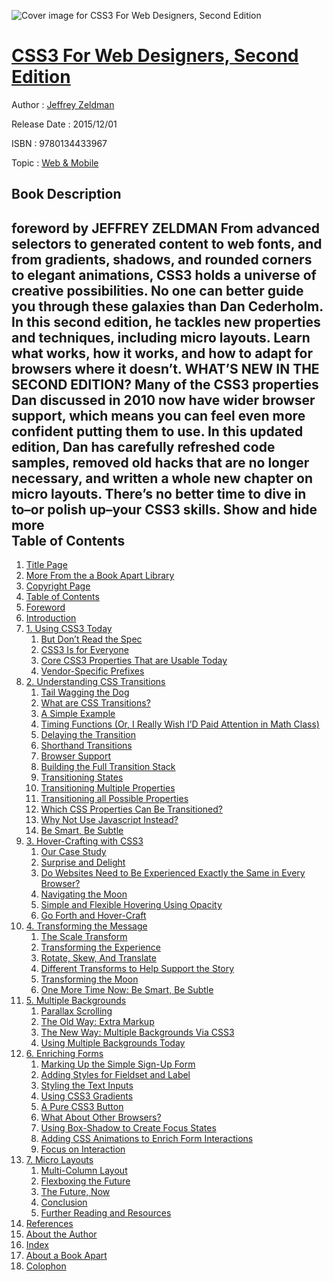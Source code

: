![Cover image for CSS3 For Web Designers, Second Edition](https://imgdetail.ebookreading.net/cover/cover/web_mobile/EB9780134433967.jpg)

[CSS3 For Web Designers, Second Edition](https://ebookreading.net/view/book/CSS3+For+Web+Designers%2C+Second+Edition-EB9780134433967_1.html "CSS3 For Web Designers, Second Edition")
====================================================================================================================

Author : [Jeffrey Zeldman](https://ebookreading.net/search/author/Jeffrey+Zeldman)

Release Date : 2015/12/01

ISBN : 9780134433967

Topic : [Web & Mobile](https://ebookreading.net/search/category/web-mobile)

Book Description
-----------------

 foreword by JEFFREY ZELDMAN
 From advanced selectors to generated content to web fonts, and from gradients, shadows, and rounded corners to elegant animations, CSS3 holds a universe of creative possibilities. No one can better guide you through these galaxies than Dan Cederholm. In this second edition, he tackles new properties and techniques, including micro layouts. Learn what works, how it works, and how to adapt for browsers where it doesn’t.
WHAT’S NEW IN THE SECOND EDITION?
Many of the CSS3 properties Dan discussed in 2010 now have wider browser support, which means you can feel even more confident putting them to use. In this updated edition, Dan has carefully refreshed code samples, removed old hacks that are no longer necessary, and written a whole new chapter on micro layouts. There’s no better time to dive in to–or polish up–your CSS3 skills.
        Show and hide more                
Table of Contents
-----------------

1. [Title Page](https://ebookreading.net/view/book/CSS3+For+Web+Designers%2C+Second+Edition-EB9780134433967_2.html#title)
1. [More From the a Book Apart Library](https://ebookreading.net/view/book/CSS3+For+Web+Designers%2C+Second+Edition-EB9780134433967_3.html#pref01)
1. [Copyright Page](https://ebookreading.net/view/book/CSS3+For+Web+Designers%2C+Second+Edition-EB9780134433967_4.html#copy)
1. [Table of Contents](https://ebookreading.net/view/book/CSS3+For+Web+Designers%2C+Second+Edition-EB9780134433967_5.html#toc)
1. [Foreword](https://ebookreading.net/view/book/CSS3+For+Web+Designers%2C+Second+Edition-EB9780134433967_6.html#pref02)
1. [Introduction](https://ebookreading.net/view/book/CSS3+For+Web+Designers%2C+Second+Edition-EB9780134433967_7.html#ch00)
1. [1. Using CSS3 Today](https://ebookreading.net/view/book/CSS3+For+Web+Designers%2C+Second+Edition-EB9780134433967_8.html#ch01)
    1. [But Don’t Read the Spec](https://ebookreading.net/view/book/CSS3+For+Web+Designers%2C+Second+Edition-EB9780134433967_8.html#ch01lev1sec1)
    1. [CSS3 Is for Everyone](https://ebookreading.net/view/book/CSS3+For+Web+Designers%2C+Second+Edition-EB9780134433967_8.html#ch01lev1sec2)
    1. [Core CSS3 Properties That are Usable Today](https://ebookreading.net/view/book/CSS3+For+Web+Designers%2C+Second+Edition-EB9780134433967_8.html#ch01lev1sec3)
    1. [Vendor-Specific Prefixes](https://ebookreading.net/view/book/CSS3+For+Web+Designers%2C+Second+Edition-EB9780134433967_8.html#ch01lev1sec4)
1. [2. Understanding CSS Transitions](https://ebookreading.net/view/book/CSS3+For+Web+Designers%2C+Second+Edition-EB9780134433967_9.html#ch02)
    1. [Tail Wagging the Dog](https://ebookreading.net/view/book/CSS3+For+Web+Designers%2C+Second+Edition-EB9780134433967_9.html#ch02lev1sec1)
    1. [What are CSS Transitions?](https://ebookreading.net/view/book/CSS3+For+Web+Designers%2C+Second+Edition-EB9780134433967_9.html#ch02lev1sec2)
    1. [A Simple Example](https://ebookreading.net/view/book/CSS3+For+Web+Designers%2C+Second+Edition-EB9780134433967_9.html#ch02lev1sec3)
    1. [Timing Functions (Or, I Really Wish I’D Paid Attention in Math Class)](https://ebookreading.net/view/book/CSS3+For+Web+Designers%2C+Second+Edition-EB9780134433967_9.html#ch02lev1sec4)
    1. [Delaying the Transition ](https://ebookreading.net/view/book/CSS3+For+Web+Designers%2C+Second+Edition-EB9780134433967_9.html#ch02lev1sec5)
    1. [Shorthand Transitions](https://ebookreading.net/view/book/CSS3+For+Web+Designers%2C+Second+Edition-EB9780134433967_9.html#ch02lev1sec6)
    1. [Browser Support](https://ebookreading.net/view/book/CSS3+For+Web+Designers%2C+Second+Edition-EB9780134433967_9.html#ch02lev1sec7)
    1. [Building the Full Transition Stack](https://ebookreading.net/view/book/CSS3+For+Web+Designers%2C+Second+Edition-EB9780134433967_9.html#ch02lev1sec8)
    1. [Transitioning States](https://ebookreading.net/view/book/CSS3+For+Web+Designers%2C+Second+Edition-EB9780134433967_9.html#ch02lev1sec9)
    1. [Transitioning Multiple Properties](https://ebookreading.net/view/book/CSS3+For+Web+Designers%2C+Second+Edition-EB9780134433967_9.html#ch02lev1sec10)
    1. [Transitioning all Possible Properties](https://ebookreading.net/view/book/CSS3+For+Web+Designers%2C+Second+Edition-EB9780134433967_9.html#ch02lev1sec11)
    1. [Which CSS Properties Can Be Transitioned?](https://ebookreading.net/view/book/CSS3+For+Web+Designers%2C+Second+Edition-EB9780134433967_9.html#ch02lev1sec12)
    1. [Why Not Use Javascript Instead?](https://ebookreading.net/view/book/CSS3+For+Web+Designers%2C+Second+Edition-EB9780134433967_9.html#ch02lev1sec13)
    1. [Be Smart, Be Subtle](https://ebookreading.net/view/book/CSS3+For+Web+Designers%2C+Second+Edition-EB9780134433967_9.html#ch02lev1sec14)
1. [3. Hover-Crafting with CSS3](https://ebookreading.net/view/book/CSS3+For+Web+Designers%2C+Second+Edition-EB9780134433967_10.html#ch03)
    1. [Our Case Study](https://ebookreading.net/view/book/CSS3+For+Web+Designers%2C+Second+Edition-EB9780134433967_10.html#ch03lev1sec1)
    1. [Surprise and Delight](https://ebookreading.net/view/book/CSS3+For+Web+Designers%2C+Second+Edition-EB9780134433967_10.html#ch03lev1sec2)
    1. [Do Websites Need to Be Experienced Exactly the Same in Every Browser?](https://ebookreading.net/view/book/CSS3+For+Web+Designers%2C+Second+Edition-EB9780134433967_10.html#ch03lev1sec3)
    1. [Navigating the Moon](https://ebookreading.net/view/book/CSS3+For+Web+Designers%2C+Second+Edition-EB9780134433967_10.html#ch03lev1sec4)
    1. [Simple and Flexible Hovering Using Opacity](https://ebookreading.net/view/book/CSS3+For+Web+Designers%2C+Second+Edition-EB9780134433967_10.html#ch03lev1sec5)
    1. [Go Forth and Hover-Craft](https://ebookreading.net/view/book/CSS3+For+Web+Designers%2C+Second+Edition-EB9780134433967_10.html#ch03lev1sec6)
1. [4. Transforming the Message](https://ebookreading.net/view/book/CSS3+For+Web+Designers%2C+Second+Edition-EB9780134433967_11.html#ch04)
    1. [The Scale Transform](https://ebookreading.net/view/book/CSS3+For+Web+Designers%2C+Second+Edition-EB9780134433967_11.html#ch04lev1sec1)
    1. [Transforming the Experience](https://ebookreading.net/view/book/CSS3+For+Web+Designers%2C+Second+Edition-EB9780134433967_11.html#ch04lev1sec2)
    1. [Rotate, Skew, And Translate](https://ebookreading.net/view/book/CSS3+For+Web+Designers%2C+Second+Edition-EB9780134433967_11.html#ch04lev1sec3)
    1. [Different Transforms to Help Support the Story](https://ebookreading.net/view/book/CSS3+For+Web+Designers%2C+Second+Edition-EB9780134433967_11.html#ch04lev1sec4)
    1. [Transforming the Moon](https://ebookreading.net/view/book/CSS3+For+Web+Designers%2C+Second+Edition-EB9780134433967_11.html#ch04lev1sec5)
    1. [One More Time Now: Be Smart, Be Subtle](https://ebookreading.net/view/book/CSS3+For+Web+Designers%2C+Second+Edition-EB9780134433967_11.html#ch04lev1sec6)
1. [5. Multiple Backgrounds](https://ebookreading.net/view/book/CSS3+For+Web+Designers%2C+Second+Edition-EB9780134433967_12.html#ch05)
    1. [Parallax Scrolling](https://ebookreading.net/view/book/CSS3+For+Web+Designers%2C+Second+Edition-EB9780134433967_12.html#ch05lev1sec1)
    1. [The Old Way: Extra Markup](https://ebookreading.net/view/book/CSS3+For+Web+Designers%2C+Second+Edition-EB9780134433967_12.html#ch05lev1sec2)
    1. [The New Way: Multiple Backgrounds Via CSS3](https://ebookreading.net/view/book/CSS3+For+Web+Designers%2C+Second+Edition-EB9780134433967_12.html#ch05lev1sec3)
    1. [Using Multiple Backgrounds Today](https://ebookreading.net/view/book/CSS3+For+Web+Designers%2C+Second+Edition-EB9780134433967_12.html#ch05lev1sec4)
1. [6. Enriching Forms](https://ebookreading.net/view/book/CSS3+For+Web+Designers%2C+Second+Edition-EB9780134433967_13.html#ch06)
    1. [Marking Up the Simple Sign-Up Form](https://ebookreading.net/view/book/CSS3+For+Web+Designers%2C+Second+Edition-EB9780134433967_13.html#ch06lev1sec1)
    1. [Adding Styles for Fieldset and Label](https://ebookreading.net/view/book/CSS3+For+Web+Designers%2C+Second+Edition-EB9780134433967_13.html#ch06lev1sec2)
    1. [Styling the Text Inputs](https://ebookreading.net/view/book/CSS3+For+Web+Designers%2C+Second+Edition-EB9780134433967_13.html#ch06lev1sec3)
    1. [Using CSS3 Gradients](https://ebookreading.net/view/book/CSS3+For+Web+Designers%2C+Second+Edition-EB9780134433967_13.html#ch06lev1sec4)
    1. [A Pure CSS3 Button](https://ebookreading.net/view/book/CSS3+For+Web+Designers%2C+Second+Edition-EB9780134433967_13.html#ch06lev1sec5)
    1. [What About Other Browsers?](https://ebookreading.net/view/book/CSS3+For+Web+Designers%2C+Second+Edition-EB9780134433967_13.html#ch06lev1sec6)
    1. [Using Box-Shadow to Create Focus States](https://ebookreading.net/view/book/CSS3+For+Web+Designers%2C+Second+Edition-EB9780134433967_13.html#ch06lev1sec7)
    1. [Adding CSS Animations to Enrich Form Interactions](https://ebookreading.net/view/book/CSS3+For+Web+Designers%2C+Second+Edition-EB9780134433967_13.html#ch06lev1sec8)
    1. [Focus on Interaction](https://ebookreading.net/view/book/CSS3+For+Web+Designers%2C+Second+Edition-EB9780134433967_13.html#ch06lev1sec9)
1. [7. Micro Layouts](https://ebookreading.net/view/book/CSS3+For+Web+Designers%2C+Second+Edition-EB9780134433967_14.html#ch07)
    1. [Multi-Column Layout](https://ebookreading.net/view/book/CSS3+For+Web+Designers%2C+Second+Edition-EB9780134433967_14.html#ch07lev1sec1)
    1. [Flexboxing the Future](https://ebookreading.net/view/book/CSS3+For+Web+Designers%2C+Second+Edition-EB9780134433967_14.html#ch07lev1sec2)
    1. [The Future, Now](https://ebookreading.net/view/book/CSS3+For+Web+Designers%2C+Second+Edition-EB9780134433967_14.html#ch07lev1sec3)
    1. [Conclusion](https://ebookreading.net/view/book/CSS3+For+Web+Designers%2C+Second+Edition-EB9780134433967_14.html#ch07lev1sec4)
    1. [Further Reading and Resources](https://ebookreading.net/view/book/CSS3+For+Web+Designers%2C+Second+Edition-EB9780134433967_14.html#ch07lev1sec5)
1. [References](https://ebookreading.net/view/book/CSS3+For+Web+Designers%2C+Second+Edition-EB9780134433967_15.html#app01)
1. [About the Author](https://ebookreading.net/view/book/CSS3+For+Web+Designers%2C+Second+Edition-EB9780134433967_16.html#app02)
1. [Index](https://ebookreading.net/view/book/CSS3+For+Web+Designers%2C+Second+Edition-EB9780134433967_17.html#index)
1. [About a Book Apart](https://ebookreading.net/view/book/CSS3+For+Web+Designers%2C+Second+Edition-EB9780134433967_18.html#app03)
1. [Colophon](https://ebookreading.net/view/book/CSS3+For+Web+Designers%2C+Second+Edition-EB9780134433967_19.html#app04)
